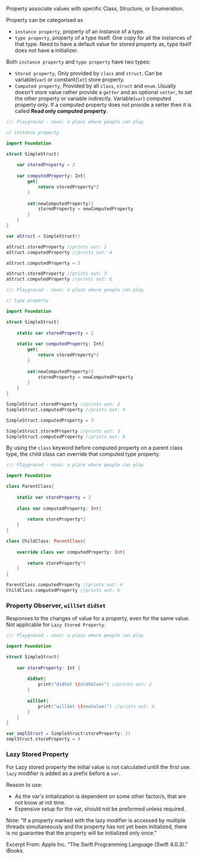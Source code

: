 Property associate values with specific Class, Structure, or Enumeration.

Property can be categorised as 
+ `instance property`, property of an instance of a type.
+ `type property`, property of a type itself. One copy for all the instances of that type. Need to have a default value for stored property as, type itself does not have a initializer.

Both `instance property` and `type property` have two types:
- `Stored property`, Only provided by `class` and `struct`. Can be variable(`var`) or constant(`let`) store property.
- `Computed property`, Provided by all `class`, `struct` and `enum`. Usually doesn't store value rather provide a `getter` and an optional `setter`, to set the other property or variable indirectly. Variable(`var`) computed property only. If a computed property does not provide a setter then it is called **Read only computed property**.

```swift
//: Playground - noun: a place where people can play

// instance property

import Foundation

struct SimpleStruct{
    
    var storedProperty = 2
    
    var computedProperty: Int{
        get{
            return storedProperty*2
        }
        
        set(newComputedProperty){
            storedProperty = newComputedProperty
        }
    }
}

var aStruct = SimpleStruct()

aStruct.storedProperty //prints out: 2
aStruct.computedProperty //prints out: 4

aStruct.computedProperty = 3

aStruct.storedProperty //prints out: 3
aStruct.computedProperty //prints out: 6
```

```swift
//: Playground - noun: a place where people can play

// type property

import Foundation

struct SimpleStruct{
    
    static var storedProperty = 2
    
    static var computedProperty: Int{
        get{
            return storedProperty*2
        }
        
        set(newComputedProperty){
            storedProperty = newComputedProperty
        }
    }
}

SimpleStruct.storedProperty //prints out: 2
SimpleStruct.computedProperty //prints out: 4

SimpleStruct.computedProperty = 3

SimpleStruct.storedProperty //prints out: 3
SimpleStruct.computedProperty //prints out: 6
```
By using the `class` keyword before computed property on a parent class type, the child class can override that computed type property.
```swift
//: Playground - noun: a place where people can play

import Foundation

class ParentClass{
    
    static var storeProperty = 2
    
    class var computedProperty: Int{
    
        return storeProperty*2
    }
}

class ChildClass: ParentClass{
    
    override class var computedProperty: Int{
        
        return storeProperty*3
    }
}

ParentClass.computedProperty //prints out: 4
ChildClass.computedProperty //prints out: 6
```

### Property Observer, `willSet` `didSet`
Responses to the changes of value for a property, even for the same value. Not applicable for `Lazy Stored Property`. 

```swift
//: Playground - noun: a place where people can play

import Foundation

struct SimpleStruct{
    
    var storeProperty: Int {
        
        didSet{
            print("didSet \(oldValue)") //prints out: 2
        }
        
        willSet{
            print("willSet \(newValue)") //prints out: 4
        }
    }
}

var smplStruct = SimpleStruct(storeProperty: 2)
smplStruct.storeProperty = 4
```

### Lazy Stored Property
For Lazy stored property the initial value is not calculated untill the first use. `lazy` modifier is added as a prefix before a `var`.

Reason to use:
+ As the var's initialization is dependent on some other factor/s, that are not know at init time.
+ Expensive setup for the var, should not be preformed unless required.

Note:
“If a property marked with the lazy modifier is accessed by multiple threads simultaneously and the property has not yet been initialized, there is no guarantee that the property will be initialized only once.”

Excerpt From: Apple Inc. “The Swift Programming Language (Swift 4.0.3).” iBooks. 
